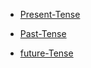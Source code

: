 * [Present-Tense](https://github.com/mohammedyaseen2211/Learn-English-Everyday/tree/master/Tenses/Present%20Tense)

* [Past-Tense](https://github.com/mohammedyaseen2211/Learn-English-Everyday/tree/master/Tenses/Past%20Tense)

* [future-Tense](https://github.com/mohammedyaseen2211/Learn-English-Everyday/tree/master/Tenses/Future%20Tense)